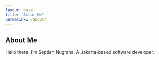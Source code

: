 ```yaml
---
layout: base
title: "About Me"
permalink: /about/
---
```


## About Me

Hello there, I'm Septian Nugraha. A Jakarta-based software developer.